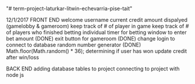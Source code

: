 "# term-project-laturkar-litwin-echevarria-pise-tait"

12/1/2017
FRONT END
welcome username
current credit amount dispalyed (gamelobby & gameroom)
keep track of # of player in game
keep track of # of players who finished betting
individual timer for betting
window to enter bet amount (DONE)
exit button for gameroom (DONE)
change login to connect to database
random number generator (DONE)
    Math.floor(Math.random() * 36);
determining if user has won
update credit after win/loss

BACK END
adding database tables to project
connecting to project with node js
